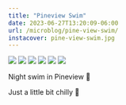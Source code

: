 ```yaml
---
title: "Pineview Swim"
date: 2023-06-27T13:20:09-06:00
url: /microblog/pine-view-swim/
instacover: pine-view-swim.jpg
---
```


![](/images/microblog/pine-view-swim/4.jpg)
![](/images/microblog/pine-view-swim/1.jpg)
![](/images/microblog/pine-view-swim/3.jpg)
![](/images/microblog/pine-view-swim/6.jpg)
![](/images/microblog/pine-view-swim/5.jpg)
![](/images/microblog/pine-view-swim/2.jpg)

Night swim in Pineview 🌲

Just a little bit chilly 🤏
